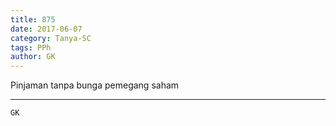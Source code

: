 ```yaml
---
title: 875
date: 2017-06-07
category: Tanya-SC
tags: PPh
author: GK
---
```


Pinjaman tanpa bunga pemegang saham

---



`GK`
